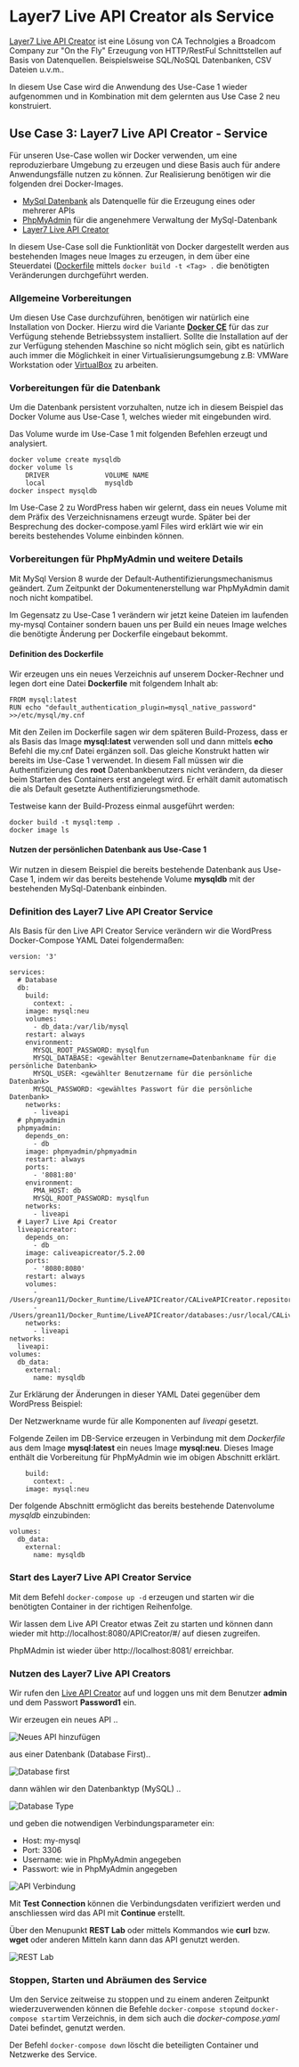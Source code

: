 # Layer7 Live API Creator als Service
[Layer7 Live API Creator](https://www.ca.com/de/products/ca-live-api-creator.html) ist eine Lösung von CA Technolgies a Broadcom Company zur "On the Fly" Erzeugung von HTTP/RestFul Schnittstellen auf Basis von Datenquellen. Beispielsweise SQL/NoSQL Datenbanken, CSV Dateien u.v.m..

In diesem Use Case wird die Anwendung des Use-Case 1 wieder aufgenommen und in Kombination mit dem gelernten aus Use Case 2 neu konstruiert.

## Use Case 3: Layer7 Live API Creator - Service

Für unseren Use-Case wollen wir Docker verwenden, um eine reproduzierbare Umgebung zu erzeugen und diese Basis auch für andere Anwendungsfälle nutzen zu können.
Zur Realisierung benötigen wir die folgenden drei Docker-Images.

* [MySql Datenbank](https://hub.docker.com/_/mysql) als Datenquelle für die Erzeugung eines oder mehrerer APIs
* [PhpMyAdmin](https://hub.docker.com/r/phpmyadmin/phpmyadmin/) für die angenehmere Verwaltung der MySql-Datenbank
* [Layer7 Live API Creator](https://hub.docker.com/r/caliveapicreator/5.2.00)

In diesem Use-Case soll die Funktionlität von Docker dargestellt werden aus bestehenden Images neue Images zu erzeugen, in dem über eine Steuerdatei ([Dockerfile](https://docs.docker.com/engine/reference/builder/) mittels ```docker build -t <Tag> .``` die benötigten Veränderungen durchgeführt werden.

### Allgemeine Vorbereitungen 
Um diesen Use Case durchzuführen, benötigen wir natürlich eine Installation von Docker.
Hierzu wird die Variante [**Docker CE**](https://docs.docker.com/install/) für das zur Verfügung stehende Betriebssystem installiert. 
Sollte die Installation auf der zur Verfügung stehenden Maschine so nicht möglich sein, gibt es natürlich auch immer die Möglichkeit in einer Virtualisierungsumgebung z.B: VMWare Workstation oder [VirtualBox](https://www.virtualbox.org/) zu arbeiten.

### Vorbereitungen für die Datenbank
Um die Datenbank persistent vorzuhalten, nutze ich in diesem Beispiel das Docker Volume aus Use-Case 1, welches wieder mit eingebunden wird.

Das Volume wurde im Use-Case 1 mit folgenden Befehlen erzeugt und analysiert.

```
docker volume create mysqldb
docker volume ls
	DRIVER              VOLUME NAME
	local               mysqldb
docker inspect mysqldb
```
Im Use-Case 2 zu WordPress haben wir gelernt, dass ein neues Volume mit dem Präfix des Verzeichnisnamens erzeugt wurde. Später bei der Besprechung des docker-compose.yaml Files wird erklärt wie wir ein bereits bestehendes Volume einbinden können.

### Vorbereitungen für PhpMyAdmin und weitere Details

Mit MySql Version 8 wurde der Default-Authentifizierungsmechanismus geändert. Zum Zeitpunkt der Dokumentenerstellung war PhpMyAdmin damit noch nicht kompatibel.

Im Gegensatz zu Use-Case 1 verändern wir jetzt keine Dateien im laufenden my-mysql Container sondern bauen uns per Build ein neues Image welches die benötigte Änderung per Dockerfile eingebaut bekommt.

#### Definition des Dockerfile

Wir erzeugen uns ein neues Verzeichnis auf unserem Docker-Rechner und legen dort eine Datei **Dockerfile** mit folgendem Inhalt ab:

```
FROM mysql:latest
RUN echo "default_authentication_plugin=mysql_native_password" >>/etc/mysql/my.cnf
```
Mit den Zeilen im Dockerfile sagen wir dem späteren Build-Prozess, dass er als Basis das Image **mysql:latest** verwenden soll und dann mittels **echo** Befehl die my.cnf Datei ergänzen soll. Das gleiche Konstrukt hatten wir bereits im Use-Case 1 verwendet. In diesem Fall müssen wir die Authentifizierung des **root** Datenbankbenutzers nicht verändern, da dieser beim Starten des Containers erst angelegt wird. Er erhält damit automatisch die als Default gesetzte Authentifizierungsmethode.

Testweise kann der Build-Prozess einmal ausgeführt werden:

```
docker build -t mysql:temp .
docker image ls
```

#### Nutzen der persönlichen Datenbank aus Use-Case 1

Wir nutzen in diesem Beispiel die bereits bestehende Datenbank aus Use-Case 1, indem wir das bereits bestehende Volume **mysqldb** mit der bestehenden MySql-Datenbank einbinden.

### Definition des Layer7 Live API Creator Service

Als Basis für den Live API Creator Service verändern wir die WordPress Docker-Compose YAML Datei folgendermaßen:

```
version: '3'

services:
  # Database
  db:
    build:
      context: .
    image: mysql:neu
    volumes:
      - db_data:/var/lib/mysql
    restart: always
    environment:
      MYSQL_ROOT_PASSWORD: mysqlfun
      MYSQL_DATABASE: <gewählter Benutzername=Datenbankname für die persönliche Datenbank>
      MYSQL_USER: <gewählter Benutzername für die persönliche Datenbank>
      MYSQL_PASSWORD: <gewähltes Passwort für die persönliche Datenbank>
    networks:
      - liveapi
  # phpmyadmin
  phpmyadmin:
    depends_on:
      - db
    image: phpmyadmin/phpmyadmin
    restart: always
    ports:
      - '8081:80'
    environment:
      PMA_HOST: db
      MYSQL_ROOT_PASSWORD: mysqlfun
    networks:
      - liveapi
  # Layer7 Live Api Creator
  liveapicreator:
    depends_on:
      - db
    image: caliveapicreator/5.2.00
    ports:
      - '8080:8080'
    restart: always
    volumes:
      - /Users/grean11/Docker_Runtime/LiveAPICreator/CALiveAPICreator.repository:/home/tomcat/CALiveAPICreator.repository
      - /Users/grean11/Docker_Runtime/LiveAPICreator/databases:/usr/local/CALiveAPICreator/databases
    networks:
      - liveapi
networks:
  liveapi:
volumes:
  db_data:
    external:
      name: mysqldb
```
Zur Erklärung der Änderungen in dieser YAML Datei gegenüber dem WordPress Beispiel:

Der Netzwerkname wurde für alle Komponenten auf *liveapi* gesetzt.

Folgende Zeilen im DB-Service erzeugen in Verbindung mit dem *Dockerfile* aus dem Image **mysql:latest** ein neues Image **mysql:neu**. Dieses Image enthält die Vorbereitung für PhpMyAdmin wie im obigen Abschnitt erklärt.

```
    build:
      context: .
    image: mysql:neu
```

Der folgende Abschnitt ermöglicht das bereits bestehende Datenvolume *mysqldb* einzubinden:

```
volumes:
  db_data:
    external:
      name: mysqldb
```

### Start des Layer7 Live API Creator Service
Mit dem Befehl ```docker-compose up -d``` erzeugen und starten wir die benötigten Container in der richtigen Reihenfolge.

Wir lassen dem Live API Creator etwas Zeit zu starten und können dann wieder mit http://localhost:8080/APICreator/#/ auf diesen zugreifen.

PhpMAdmin ist wieder über http://localhost:8081/ erreichbar.

### Nutzen des Layer7 Live API Creators
Wir rufen den [Live API Creator](http://localhost:8080/APICreator/#/) auf und loggen uns mit dem Benutzer **admin** und dem Passwort **Password1** ein.

Wir erzeugen ein neues API ..

![Neues API hinzufügen](../Layer7APICreator/Create_New_API.png)

aus einer Datenbank (Database First)..

![Database first](../Layer7APICreator/Databse_First.png)

dann wählen wir den Datenbanktyp (MySQL) ..

![Database Type](../Layer7APICreator/Select_DB_Type.png)

 und geben die notwendigen Verbindungsparameter ein:
* Host: my-mysql
* Port: 3306
* Username: wie in PhpMyAdmin angegeben
* Passwort: wie in PhpMyAdmin angegeben 

![API Verbindung](API_Connection.jpg)

Mit **Test Connection** können die Verbindungsdaten verifiziert werden und anschliessen wird das API mit **Continue** erstellt.

Über den Menupunkt **REST Lab** oder mittels Kommandos wie **curl** bzw. **wget** oder anderen Mitteln kann dann das API genutzt werden.

![REST Lab](../Layer7APICreator/Rest_Lab.png)


### Stoppen, Starten und Abräumen des Service
Um den Service zeitweise zu stoppen und zu einem anderen Zeitpunkt wiederzuverwenden können die Befehle ```docker-compose stop```und ```docker-compose start```im Verzeichnis, in dem sich auch die *docker-compose.yaml* Datei befindet, genutzt werden.

Der Befehl ```docker-compose down``` löscht die beteiligten Container und Netzwerke des Service.
